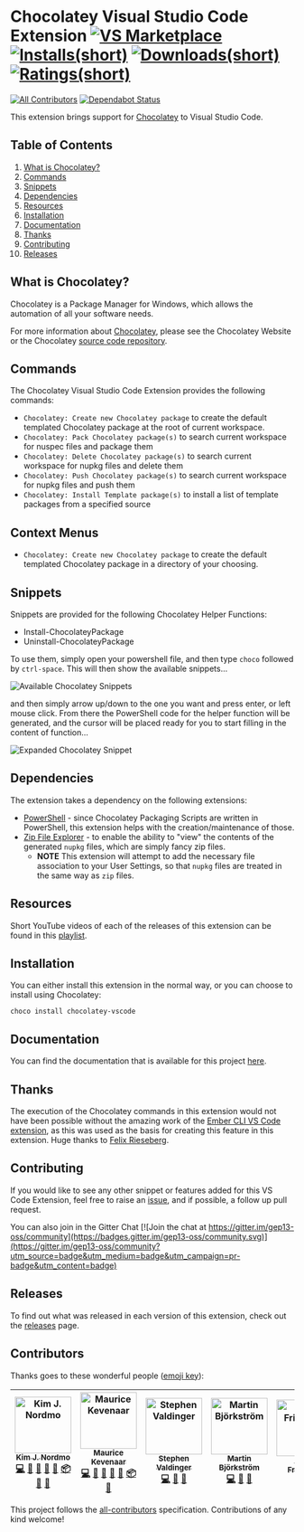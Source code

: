 # Chocolatey Visual Studio Code Extension [![VS Marketplace](https://vsmarketplacebadge.apphb.com/version-short/gep13.chocolatey-vscode.svg)](https://marketplace.visualstudio.com/items?itemName=gep13.chocolatey-vscode) [![Installs(short)](https://vsmarketplacebadge.apphb.com/installs-short/gep13.chocolatey-vscode.svg)](https://marketplace.visualstudio.com/items?itemName=gep13.chocolatey-vscode) [![Downloads(short)](https://vsmarketplacebadge.apphb.com/downloads-short/gep13.chocolatey-vscode.svg)](https://marketplace.visualstudio.com/items?itemName=gep13.chocolatey-vscode) [![Ratings(short)](https://vsmarketplacebadge.apphb.com/rating-short/gep13.chocolatey-vscode.svg)](https://marketplace.visualstudio.com/items?itemName=gep13.chocolatey-vscode)

[![All Contributors](https://img.shields.io/badge/all_contributors-7-orange.svg?style=flat-square)](#contributors)
[![Dependabot Status](https://api.dependabot.com/badges/status?host=github&repo=gep13/chocolatey-vscode)](https://dependabot.com)

This extension brings support for [Chocolatey](https://chocolatey.org/) to Visual Studio Code.

## Table of Contents

1. [What is Chocolatey?](#what-is-chocolatey)
1. [Commands](#commands)
1. [Snippets](#snippets)
1. [Dependencies](#dependencies)
1. [Resources](#resources)
1. [Installation](#installation)
1. [Documentation](#documentation)
1. [Thanks](#thanks)
1. [Contributing](#contributing)
1. [Releases](#releases)

## What is Chocolatey?

Chocolatey is a Package Manager for Windows, which allows the automation of all your software needs.

For more information about [Chocolatey](https://chocolatey.org/), please see the Chocolatey Website or the Chocolatey [source code repository](https://github.com/chocolatey/choco).

## Commands

The Chocolatey Visual Studio Code Extension provides the following commands:

* `Chocolatey: Create new Chocolatey package` to create the default templated Chocolatey package at the root of current workspace.
* `Chocolatey: Pack Chocolatey package(s)` to search current workspace for nuspec files and package them
* `Chocolatey: Delete Chocolatey package(s)` to search current workspace for nupkg files and delete them
* `Chocolatey: Push Chocolatey package(s)` to search current workspace for nupkg files and push them
* `Chocolatey: Install Template package(s)` to install a list of template packages from a specified source

## Context Menus

* `Chocolatey: Create new Chocolatey package` to create the default templated Chocolatey package in a directory of your choosing.

## Snippets

Snippets are provided for the following Chocolatey Helper Functions:

* Install-ChocolateyPackage
* Uninstall-ChocolateyPackage

To use them, simply open your powershell file, and then type `choco` followed by `ctrl-space`.  This will then show the available snippets...

![Available Chocolatey Snippets](https://raw.githubusercontent.com/gep13/chocolatey-vscode/master/images/Choco-Snippets.png)

and then simply arrow up/down to the one you want and press enter, or left mouse click.  From there the PowerShell code for the helper function will be generated, and the cursor will be placed ready for you to start filling in the content of function...

![Expanded Chocolatey Snippet](https://raw.githubusercontent.com/gep13/chocolatey-vscode/master/images/Expanded-Choco-Snippet.png)

## Dependencies

The extension takes a dependency on the following extensions:

* [PowerShell](https://marketplace.visualstudio.com/items?itemName=ms-vscode.PowerShell) - since Chocolatey Packaging Scripts are written in PowerShell, this extension helps with the creation/maintenance of those.
* [Zip File Explorer](https://marketplace.visualstudio.com/items?itemName=slevesque.vscode-zipexplorer) - to enable the ability to "view" the contents of the generated `nupkg` files, which are simply fancy zip files.
  * **NOTE** This extension will attempt to add the necessary file association to your User Settings, so that `nupkg` files are treated in the same way as `zip` files.

## Resources

Short YouTube videos of each of the releases of this extension can be found in this [playlist](https://www.youtube.com/playlist?list=PL84yg23i9GBhIhNG4LaeXNHwxZYJaSqgj).

## Installation

You can either install this extension in the normal way, or you can choose to install using Chocolatey:

```
choco install chocolatey-vscode
```

## Documentation

You can find the documentation that is available for this project [here](https://gep13.github.io/chocolatey-vscode/).

## Thanks

The execution of the Chocolatey commands in this extension would not have been possible without the amazing work of the [Ember CLI VS Code extension](https://github.com/felixrieseberg/vsc-ember-cli), as this was used as the basis for creating this feature in this extension.  Huge thanks to [Felix Rieseberg](https://github.com/felixrieseberg).

## Contributing

If you would like to see any other snippet or features added for this VS Code Extension, feel free to raise an [issue](https://github.com/gep13/chocolatey-vscode/issues), and if possible, a follow up pull request.

You can also join in the Gitter Chat [![Join the chat at https://gitter.im/gep13-oss/community](https://badges.gitter.im/gep13-oss/community.svg)](https://gitter.im/gep13-oss/community?utm_source=badge&utm_medium=badge&utm_campaign=pr-badge&utm_content=badge)

## Releases

To find out what was released in each version of this extension, check out the [releases](https://github.com/gep13/chocolatey-vscode/releases) page.

## Contributors

Thanks goes to these wonderful people ([emoji key](https://github.com/all-contributors/all-contributors#emoji-key)):

<!-- ALL-CONTRIBUTORS-LIST:START - Do not remove or modify this section -->
<!-- prettier-ignore -->
| [<img src="https://avatars3.githubusercontent.com/u/1474648?v=4" width="100px;" alt="Kim J. Nordmo"/><br /><sub><b>Kim J. Nordmo</b></sub>](https://github.com/AdmiringWorm)<br />[💻](https://github.com/gep13/chocolatey-vscode/commits?author=AdmiringWorm "Code") [📖](https://github.com/gep13/chocolatey-vscode/commits?author=AdmiringWorm "Documentation") [🎨](#design-AdmiringWorm "Design") [🤔](#ideas-AdmiringWorm "Ideas, Planning, & Feedback") [🚧](#maintenance-AdmiringWorm "Maintenance") [📦](#platform-AdmiringWorm "Packaging/porting to new platform") [👀](#review-AdmiringWorm "Reviewed Pull Requests") [🐛](https://github.com/gep13/chocolatey-vscode/issues?q=author%3AAdmiringWorm "Bug reports") | [<img src="https://avatars0.githubusercontent.com/u/834643?v=4" width="100px;" alt="Maurice Kevenaar"/><br /><sub><b>Maurice Kevenaar</b></sub>](https://github.com/mkevenaar)<br />[💻](https://github.com/gep13/chocolatey-vscode/commits?author=mkevenaar "Code") [📖](https://github.com/gep13/chocolatey-vscode/commits?author=mkevenaar "Documentation") [🎨](#design-mkevenaar "Design") [🤔](#ideas-mkevenaar "Ideas, Planning, & Feedback") [🚧](#maintenance-mkevenaar "Maintenance") [📦](#platform-mkevenaar "Packaging/porting to new platform") [👀](#review-mkevenaar "Reviewed Pull Requests") | [<img src="https://avatars1.githubusercontent.com/u/8674240?v=4" width="100px;" alt="Stephen Valdinger"/><br /><sub><b>Stephen Valdinger</b></sub>](http://chocolatey.org)<br />[💻](https://github.com/gep13/chocolatey-vscode/commits?author=steviecoaster "Code") [📖](https://github.com/gep13/chocolatey-vscode/commits?author=steviecoaster "Documentation") [🤔](#ideas-steviecoaster "Ideas, Planning, & Feedback") | [<img src="https://avatars1.githubusercontent.com/u/7863439?v=4" width="100px;" alt="Martin Björkström"/><br /><sub><b>Martin Björkström</b></sub>](https://twitter.com/mholo65)<br />[💻](https://github.com/gep13/chocolatey-vscode/commits?author=mholo65 "Code") [🤔](#ideas-mholo65 "Ideas, Planning, & Feedback") [👀](#review-mholo65 "Reviewed Pull Requests") | [<img src="https://avatars3.githubusercontent.com/u/1646284?v=4" width="100px;" alt="Adam Friedman"/><br /><sub><b>Adam Friedman</b></sub>](https://blog.tintoy.io/)<br />[🤔](#ideas-tintoy "Ideas, Planning, & Feedback") [👀](#review-tintoy "Reviewed Pull Requests") | [<img src="https://avatars0.githubusercontent.com/u/5354972?v=4" width="100px;" alt="Manfred Wallner"/><br /><sub><b>Manfred Wallner</b></sub>](https://www.mwallner.net)<br />[📖](https://github.com/gep13/chocolatey-vscode/commits?author=mwallner "Documentation") | [<img src="https://avatars3.githubusercontent.com/u/1271146?v=4" width="100px;" alt="Gary Ewan Park"/><br /><sub><b>Gary Ewan Park</b></sub>](http://www.gep13.co.uk/blog)<br />[💻](https://github.com/gep13/chocolatey-vscode/commits?author=gep13 "Code") [📖](https://github.com/gep13/chocolatey-vscode/commits?author=gep13 "Documentation") [🎨](#design-gep13 "Design") [🤔](#ideas-gep13 "Ideas, Planning, & Feedback") [🚧](#maintenance-gep13 "Maintenance") [📦](#platform-gep13 "Packaging/porting to new platform") [👀](#review-gep13 "Reviewed Pull Requests") [🐛](https://github.com/gep13/chocolatey-vscode/issues?q=author%3Agep13 "Bug reports") |
| :---: | :---: | :---: | :---: | :---: | :---: | :---: |
<!-- ALL-CONTRIBUTORS-LIST:END -->

This project follows the [all-contributors](https://github.com/all-contributors/all-contributors) specification. Contributions of any kind welcome!
